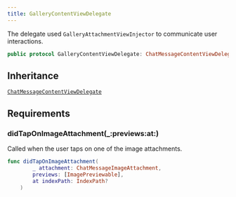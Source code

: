 ```yaml
---
title: GalleryContentViewDelegate
---
```


The delegate used `GalleryAttachmentViewInjector` to communicate user interactions.

``` swift
public protocol GalleryContentViewDelegate: ChatMessageContentViewDelegate 
```

## Inheritance

[`ChatMessageContentViewDelegate`](../chat-message/chat-message-content-view-delegate.md)

## Requirements

### didTapOnImageAttachment(\_:​previews:​at:​)

Called when the user taps on one of the image attachments.

``` swift
func didTapOnImageAttachment(
        _ attachment: ChatMessageImageAttachment,
        previews: [ImagePreviewable],
        at indexPath: IndexPath?
    )
```
